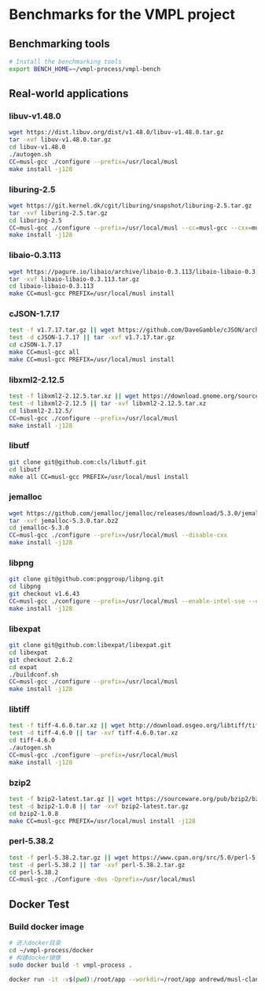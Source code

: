 # Benchmarks for the VMPL project

## Benchmarking tools

```bash
# Install the benchmarking tools
export BENCH_HOME=~/vmpl-process/vmpl-bench
```

## Real-world applications

### libuv-v1.48.0

```bash
wget https://dist.libuv.org/dist/v1.48.0/libuv-v1.48.0.tar.gz
tar -xvf libuv-v1.48.0.tar.gz
cd libuv-v1.48.0
./autogen.sh
CC=musl-gcc ./configure --prefix=/usr/local/musl
make install -j128
```

### liburing-2.5

```bash
wget https://git.kernel.dk/cgit/liburing/snapshot/liburing-2.5.tar.gz
tar -xvf liburing-2.5.tar.gz
cd liburing-2.5
CC=musl-gcc ./configure --prefix=/usr/local/musl --cc=musl-gcc --cxx=musl-gcc
make install -j128
```

### libaio-0.3.113

```bash
wget https://pagure.io/libaio/archive/libaio-0.3.113/libaio-libaio-0.3.113.tar.gz
tar -xvf libaio-libaio-0.3.113.tar.gz
cd libaio-libaio-0.3.113
make CC=musl-gcc PREFIX=/usr/local/musl install
```

### cJSON-1.7.17

```bash
test -f v1.7.17.tar.gz || wget https://github.com/DaveGamble/cJSON/archive/refs/tags/v1.7.17.tar.gz
test -d cJSON-1.7.17 || tar -xvf v1.7.17.tar.gz
cd cJSON-1.7.17
make CC=musl-gcc all
make CC=musl-gcc PREFIX=/usr/local/musl install
```

### libxml2-2.12.5

```bash
test -f libxml2-2.12.5.tar.xz || wget https://download.gnome.org/sources/libxml2/2.12/libxml2-2.12.5.tar.xz
test -d libxml2-2.12.5 || tar -xvf libxml2-2.12.5.tar.xz
cd libxml2-2.12.5/
CC=musl-gcc ./configure --prefix=/usr/local/musl
make install -j128
```

### libutf

```bash
git clone git@github.com:cls/libutf.git
cd libutf
make all CC=musl-gcc PREFIX=/usr/local/musl install
```

### jemalloc

```bash
wget https://github.com/jemalloc/jemalloc/releases/download/5.3.0/jemalloc-5.3.0.tar.bz2
tar -xvf jemalloc-5.3.0.tar.bz2
cd jemalloc-5.3.0
CC=musl-gcc ./configure --prefix=/usr/local/musl --disable-cxx
make install -j128
```

### libpng

```bash
git clone git@github.com:pnggroup/libpng.git
cd libpng
git checkout v1.6.43
CC=musl-gcc ./configure --prefix=/usr/local/musl --enable-intel-sse --enable-shared
make install -j128
```

### libexpat

```bash
git clone git@github.com:libexpat/libexpat.git
cd libexpat
git checkout 2.6.2
cd expat
./buildconf.sh
CC=musl-gcc ./configure --prefix=/usr/local/musl
make install -j128
```

### libtiff

```bash
test -f tiff-4.6.0.tar.xz || wget http://download.osgeo.org/libtiff/tiff-4.6.0.tar.xz
test -d tiff-4.6.0 || tar -xvf tiff-4.6.0.tar.xz
cd tiff-4.6.0
./autogen.sh
CC=musl-gcc ./configure --prefix=/usr/local/musl
make install -j128
```

### bzip2

```bash
test -f bzip2-latest.tar.gz || wget https://sourceware.org/pub/bzip2/bzip2-latest.tar.gz
test -d bzip2-1.0.8 || tar -xvf bzip2-latest.tar.gz
cd bzip2-1.0.8
make CC=musl-gcc PREFIX=/usr/local/musl install -j128
```

### perl-5.38.2

```bash
test -f perl-5.38.2.tar.gz || wget https://www.cpan.org/src/5.0/perl-5.38.2.tar.gz
test -d perl-5.38.2 || tar -xvf perl-5.38.2.tar.gz
cd perl-5.38.2
CC=musl-gcc ./Configure -des -Dprefix=/usr/local/musl
```

## Docker Test

### Build docker image

```bash
# 进入docker目录
cd ~/vmpl-process/docker
# 构建docker镜像
sudo docker build -t vmpl-process .
```

```bash
docker run -it -v$(pwd):/root/app --workdir=/root/app andrewd/musl-clang /bin/bash
```
